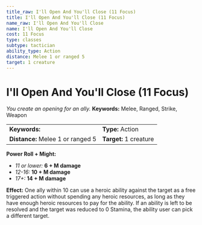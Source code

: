 ```yaml
---
title_raw: I'll Open And You'll Close (11 Focus)
title: I'll Open And You'll Close (11 Focus)
name_raw: I'll Open And You'll Close
name: I'll Open And You'll Close
cost: 11 Focus
type: classes
subtype: tactician
ability_type: Action
distance: Melee 1 or ranged 5
target: 1 creature
---
```


# I'll Open And You'll Close (11 Focus)

*You create an opening for an ally.* **Keywords:** Melee, Ranged, Strike, Weapon

|                                   |                        |
| :-------------------------------- | :--------------------- |
| **Keywords:**                     | **Type:** Action       |
| **Distance:** Melee 1 or ranged 5 | **Target:** 1 creature |

**Power Roll + Might:**

- *11 or lower:* **6 + M damage**
- *12-16:* **10 + M damage**
- *17+:* **14 + M damage**

**Effect:** One ally within 10 can use a heroic ability against the target as a free triggered action without spending any heroic resources, as long as they have enough heroic resources to pay for the ability. If an ability is left to be resolved and the target was reduced to 0 Stamina, the ability user can pick a different target.
